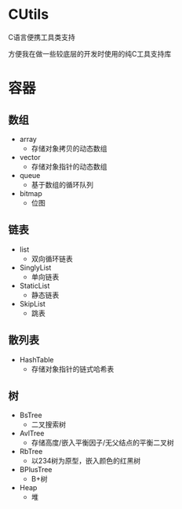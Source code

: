 # CUtils
C语言便携工具类支持

方便我在做一些较底层的开发时使用的纯C工具支持库

# 容器
## 数组
- array
  - 存储对象拷贝的动态数组
- vector
  - 存储对象指针的动态数组
- queue
  - 基于数组的循环队列
- bitmap
  - 位图
## 链表
- list
  - 双向循环链表
- SinglyList
  - 单向链表
- StaticList
  - 静态链表
- SkipList
  - 跳表
## 散列表
- HashTable
  - 存储对象指针的链式哈希表
## 树
- BsTree
  - 二叉搜索树
- AvlTree
  - 存储高度/嵌入平衡因子/无父结点的平衡二叉树
- RbTree
  - 以234树为原型，嵌入颜色的红黑树
- BPlusTree
  - B+树
- Heap
  - 堆
